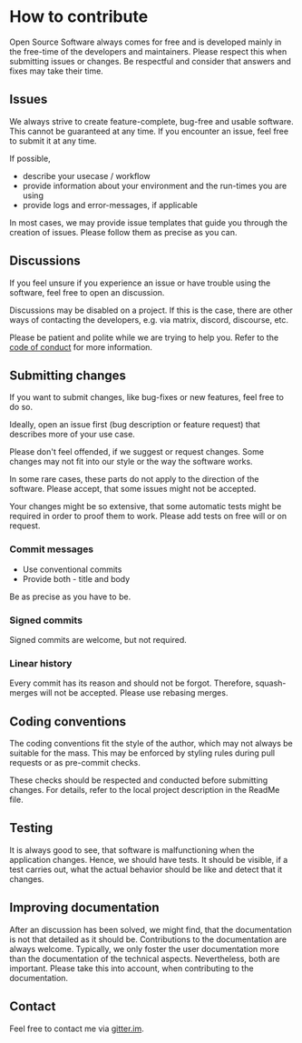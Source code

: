 # How to contribute

Open Source Software always comes for free and is developed mainly in the free-time of the developers and maintainers. Please respect this when submitting issues or changes. Be respectful and consider that answers and fixes may take their time.

## Issues

We always strive to create feature-complete, bug-free and usable software. This cannot be guaranteed at any time. If you encounter an issue, feel free to submit it at any time.

If possible,

- describe your usecase / workflow
- provide information about your environment and the run-times you are using
- provide logs and error-messages, if applicable

In most cases, we may provide issue templates that guide you through the creation of issues. Please follow them as precise as you can.

## Discussions

If you feel unsure if you experience an issue or have trouble using the software, feel free to open an discussion. 

Discussions may be disabled on a project. If this is the case, there are other ways of contacting the developers, e.g. via matrix, discord, discourse, etc.

Please be patient and polite while we are trying to help you. Refer to the [code of conduct](./CODE_OF_CONDUCT.md) for more information.

## Submitting changes

If you want to submit changes, like bug-fixes or new features, feel free to do so.

Ideally, open an issue first (bug description or feature request) that describes more of your use case.

Please don't feel offended, if we suggest or request changes. Some changes may not fit into our style or the way the software works.

In some rare cases, these parts do not apply to the direction of the software. Please accept, that some issues might not be accepted.

Your changes might be so extensive, that some automatic tests might be required in order to proof them to work. Please add tests on free will or on request.

### Commit messages

- Use conventional commits
- Provide both - title and body

Be as precise as you have to be.

### Signed commits

Signed commits are welcome, but not required.

### Linear history

Every commit has its reason and should not be forgot. Therefore, squash-merges will not be accepted. Please use rebasing merges.

## Coding conventions

The coding conventions fit the style of the author, which may not always be suitable for the mass. This may be enforced by styling rules during pull requests or as pre-commit checks.

These checks should be respected and conducted before submitting changes. For details, refer to the local project description in the ReadMe file.

## Testing

It is always good to see, that software is malfunctioning when the application changes. Hence, we should have tests. It should be visible, if a test carries out, what the actual behavior should be like and detect that it changes.

## Improving documentation

After an discussion has been solved, we might find, that the documentation is not that detailed as it should be. Contributions to the documentation are always welcome. Typically, we only foster the user documentation more than the documentation of the technical aspects. Nevertheless, both are important. Please take this into account, when contributing to the documentation.

## Contact

Feel free to contact me via [gitter.im](https://matrix.to/#/@carstencodes-5c195b1ad73408ce4fb25571:gitter.im).

